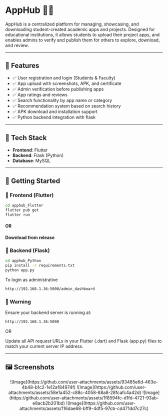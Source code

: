 # AppHub 📱🚀

AppHub is a centralized platform for managing, showcasing, and downloading student-created academic apps and projects. Designed for educational institutions, it allows students to upload their project apps, and enables admins to verify and publish them for others to explore, download, and review.

---

## 🌟 Features

- ✅ User registration and login (Students & Faculty)
- ✅ App upload with screenshots, APK, and certificate
- ✅ Admin verification before publishing apps
- ✅ App ratings and reviews
- ✅ Search functionality by app name or category
- ✅ Recommendation system based on search history
- ✅ APK download and installation support
- ✅ Python backend integration with flask

---

## 🔧 Tech Stack

- **Frontend**: Flutter
- **Backend**: Flask (Python)
- **Database**: MySQL

---


## 🚀 Getting Started

### 🔹 Frontend (Flutter)

```bash
cd apphub_Flutter
flutter pub get
flutter run
```
#### OR
#### Download from release 

### 🔹 Backend (Flask)

```bash
cd apphub_Python
pip install -r requirements.txt
python app.py
```
To login as administrative
```bash
http://192.168.1.36:5000/admin_dashboard
```

### 🔹 Warning

Ensure your backend server is running at:
```bash
http://192.168.1.36:5000
```

OR

Update all API request URLs in your Flutter (.dart) and Flask (app.py) files to match your current server IP address.

---

## 🖼️ Screenshots

<p align="center" style="padding:0; margin:0;">
![Image](https://github.com/user-attachments/assets/93485e6d-463e-4b48-b1c2-1e12af84974f)
![Image](https://github.com/user-attachments/assets/58e1a452-c88c-4058-88a8-28fcafc4a42d)
![Image](https://github.com/user-attachments/assets/1f8594fc-d1fd-4721-93ab-e8acb2b201bd)
![Image](https://github.com/user-attachments/assets/116dae68-bff9-4df5-97cb-cd471dd7c27c)
</p>
